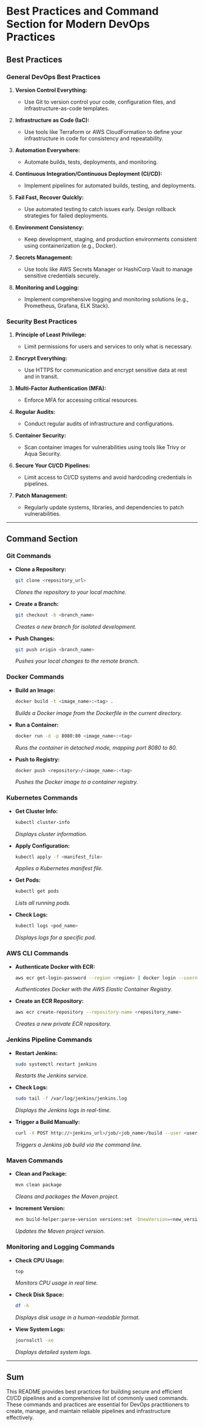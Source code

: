 # Best Practices and Command Section for Modern DevOps Practices

## Best Practices

### General DevOps Best Practices
1. **Version Control Everything:**
   - Use Git to version control your code, configuration files, and infrastructure-as-code templates.

2. **Infrastructure as Code (IaC):**
   - Use tools like Terraform or AWS CloudFormation to define your infrastructure in code for consistency and repeatability.

3. **Automation Everywhere:**
   - Automate builds, tests, deployments, and monitoring.

4. **Continuous Integration/Continuous Deployment (CI/CD):**
   - Implement pipelines for automated builds, testing, and deployments.

5. **Fail Fast, Recover Quickly:**
   - Use automated testing to catch issues early. Design rollback strategies for failed deployments.

6. **Environment Consistency:**
   - Keep development, staging, and production environments consistent using containerization (e.g., Docker).

7. **Secrets Management:**
   - Use tools like AWS Secrets Manager or HashiCorp Vault to manage sensitive credentials securely.

8. **Monitoring and Logging:**
   - Implement comprehensive logging and monitoring solutions (e.g., Prometheus, Grafana, ELK Stack).

### Security Best Practices
1. **Principle of Least Privilege:**
   - Limit permissions for users and services to only what is necessary.

2. **Encrypt Everything:**
   - Use HTTPS for communication and encrypt sensitive data at rest and in transit.

3. **Multi-Factor Authentication (MFA):**
   - Enforce MFA for accessing critical resources.

4. **Regular Audits:**
   - Conduct regular audits of infrastructure and configurations.

5. **Container Security:**
   - Scan container images for vulnerabilities using tools like Trivy or Aqua Security.

6. **Secure Your CI/CD Pipelines:**
   - Limit access to CI/CD systems and avoid hardcoding credentials in pipelines.

7. **Patch Management:**
   - Regularly update systems, libraries, and dependencies to patch vulnerabilities.

---

## Command Section

### Git Commands
- **Clone a Repository:**
  ```bash
  git clone <repository_url>
  ```
  *Clones the repository to your local machine.*

- **Create a Branch:**
  ```bash
  git checkout -b <branch_name>
  ```
  *Creates a new branch for isolated development.*

- **Push Changes:**
  ```bash
  git push origin <branch_name>
  ```
  *Pushes your local changes to the remote branch.*

### Docker Commands
- **Build an Image:**
  ```bash
  docker build -t <image_name>:<tag> .
  ```
  *Builds a Docker image from the Dockerfile in the current directory.*

- **Run a Container:**
  ```bash
  docker run -d -p 8080:80 <image_name>:<tag>
  ```
  *Runs the container in detached mode, mapping port 8080 to 80.*

- **Push to Registry:**
  ```bash
  docker push <repository>/<image_name>:<tag>
  ```
  *Pushes the Docker image to a container registry.*

### Kubernetes Commands
- **Get Cluster Info:**
  ```bash
  kubectl cluster-info
  ```
  *Displays cluster information.*

- **Apply Configuration:**
  ```bash
  kubectl apply -f <manifest_file>
  ```
  *Applies a Kubernetes manifest file.*

- **Get Pods:**
  ```bash
  kubectl get pods
  ```
  *Lists all running pods.*

- **Check Logs:**
  ```bash
  kubectl logs <pod_name>
  ```
  *Displays logs for a specific pod.*

### AWS CLI Commands
- **Authenticate Docker with ECR:**
  ```bash
  aws ecr get-login-password --region <region> | docker login --username AWS --password-stdin <ecr_uri>
  ```
  *Authenticates Docker with the AWS Elastic Container Registry.*

- **Create an ECR Repository:**
  ```bash
  aws ecr create-repository --repository-name <repository_name>
  ```
  *Creates a new private ECR repository.*

### Jenkins Pipeline Commands
- **Restart Jenkins:**
  ```bash
  sudo systemctl restart jenkins
  ```
  *Restarts the Jenkins service.*

- **Check Logs:**
  ```bash
  sudo tail -f /var/log/jenkins/jenkins.log
  ```
  *Displays the Jenkins logs in real-time.*

- **Trigger a Build Manually:**
  ```bash
  curl -X POST http://<jenkins_url>/job/<job_name>/build --user <username>:<token>
  ```
  *Triggers a Jenkins job build via the command line.*

### Maven Commands
- **Clean and Package:**
  ```bash
  mvn clean package
  ```
  *Cleans and packages the Maven project.*

- **Increment Version:**
  ```bash
  mvn build-helper:parse-version versions:set -DnewVersion=<new_version> versions:commit
  ```
  *Updates the Maven project version.*

### Monitoring and Logging Commands
- **Check CPU Usage:**
  ```bash
  top
  ```
  *Monitors CPU usage in real time.*

- **Check Disk Space:**
  ```bash
  df -h
  ```
  *Displays disk usage in a human-readable format.*

- **View System Logs:**
  ```bash
  journalctl -xe
  ```
  *Displays detailed system logs.*

---

## Sum
This README provides best practices for building secure and efficient CI/CD pipelines and a comprehensive list of commonly used commands. These commands and practices are essential for DevOps practitioners to create, manage, and maintain reliable pipelines and infrastructure effectively.
